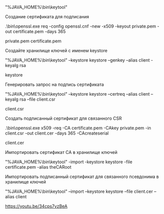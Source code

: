 
"%JAVA_HOME%\bin\keytool"


Создание сертификата для подписания

.\bin\openssl.exe req -config openssl.cnf -new -x509 -keyout private.pem -out certificate.pem -days 365

private.pem
certificate.pem



Создайте хранилище ключей с именем keystore

"%JAVA_HOME%\bin\keytool" –keystore keystore –genkey –alias client -keyalg rsa

keystore



Генерировать запрос на подпись сертификата

"%JAVA_HOME%\bin\keytool" –keystore keystore –certreq –alias client –keyalg rsa –file client.csr

client.csr



Создать подписанный сертификат для связанного CSR

.\bin\openssl.exe x509 -req -CA certificate.pem -CAkey private.pem -in client.csr -out client.cer -days 365 -CAcreateserial

client.cer



Импортировать сертификат CA в хранилище ключей

"%JAVA_HOME%\bin\keytool" -import -keystore keystore -file certificate.pem -alias theCARoot



Импортировать подписанный сертификат для связанного псевдонима в хранилище ключей

"%JAVA_HOME%\bin\keytool" –import –keystore keystore –file client.cer –alias client


https://youtu.be/34cps7vzBeA